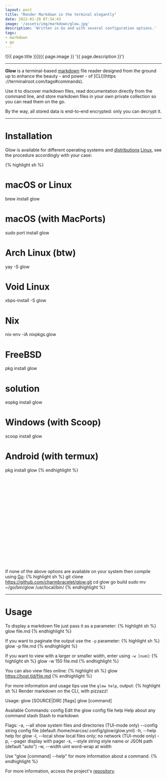 ```yaml
---
layout: post
title: "Render Markdown in the terminal elegantly"
date: 2022-01-20 07:34:43
image: '/assets/img/markdown/glow.jpg'
description: 'Written in Go and with several configuration options.'
tags:
- markdown
- go
---
```


![{{ page.title }}]({{ page.image }} '{{ page.description }}')

---

**Glow** is a terminal-based [markdown](https://terminalroot.com/tags#markdown) file reader designed from the ground up to enhance the beauty - and power - of [CLI](https ://terminalroot.com/tags#commands).

Use it to discover markdown files, read documentation directly from the command line, and store markdown files in your own private collection so you can read them on the go.

By the way, all stored data is end-to-end encrypted: only you can decrypt it.

---

# Installation
Glow is available for different operating systems and [distributions](https://terminalroot.com/tags#distros) [Linux](https://terminalroot.com/tags#linux), see the procedure accordingly with your case:

{% highlight sh %}
# macOS or Linux
brew install glow

# macOS (with MacPorts)
sudo port install glow

# Arch Linux (btw)
yay -S glow

# Void Linux
xbps-install -S glow

# Nix
nix-env -iA nixpkgs.glow

# FreeBSD
pkg install glow

# solution
eopkg install glow

# Windows (with Scoop)
scoop install glow

# Android (with termux)
pkg install glow
{% endhighlight %}


<!-- SQUARE - GAMES ROOT -->
<script async src="//pagead2.googlesyndication.com/pagead/js/adsbygoogle.js"></script>
<ins class="adsbygoogle"
style="display:inline-block;width:336px;height:280px"
data-ad-client="ca-pub-2838251107855362"
data-ad-slot="5351066970"></ins>
<script>
(adsbygoogle = window.adsbygoogle || []).push({});
</script>

If none of the above options are available on your system then compile using [Go](https://terminalroot.com/tags#go):
{% highlight sh %}
git clone https://github.com/charmbracelet/glow.git
cd glow
go build
sudo mv ~/go/bin/glow /usr/local/bin/
{% endhighlight %}

---

# Usage
To display a markdown file just pass it as a parameter:
{% highlight sh %}
glow file.md
{% endhighlight %}

If you want to paginate the output use the `-p` parameter:
{% highlight sh %}
glow -p file.md
{% endhighlight %}

If you want to view with a larger or smaller width, enter using `-w [num]`:
{% highlight sh %}
glow -w 150 file.md
{% endhighlight %}

You can also view files online:
{% highlight sh %}
glow https://host.tld/file.md
{% endhighlight %}

For more information and usage tips use the `glow help`, output:
{% highlight sh %}
Render markdown on the CLI, with pizzazz!

Usage:
  glow [SOURCE|DIR] [flags]
  glow [command]

Available Commands:
  config Edit the glow config file
  help Help about any command
  stash Stash to markdown

Flags:
  -a, --all show system files and directories (TUI-mode only)
      --config string config file (default /home/marcos/.config/glow/glow.yml)
  -h, --help help for glow
  -l, --local show local files only; no network (TUI-mode only)
  -p, --pager display with pager
  -s, --style string style name or JSON path (default "auto")
  -w, --width uint word-wrap at width

Use "glow [command] --help" for more information about a command.
{% endhighlight %}

For more information, access the project's [repository](https://github.com/charmbracelet/glow).



